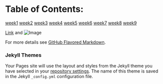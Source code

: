 # Table of Contents:
[week1]()
[week2]()
[week3]()
[week4]()
[week5]()
[week6]()
[week7]()
[week8](asdf)
[week9]()



[Link](url) and ![Image](src)

For more details see [GitHub Flavored Markdown](https://guides.github.com/features/mastering-markdown/).

### Jekyll Themes

Your Pages site will use the layout and styles from the Jekyll theme you have selected in your [repository settings](https://github.com/sethwhites/sethwhites.github.io/settings). The name of this theme is saved in the Jekyll `_config.yml` configuration file.
